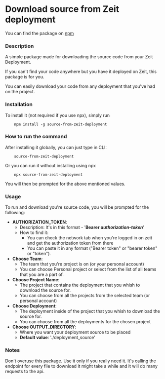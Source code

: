 # Download source from Zeit deployment
You can find the package on [npm](https://www.npmjs.com/package/source-from-zeit-deployment)

### Description

A simple package made for downloading the source code from your Zeit Deployment.

If you can't find your code anywhere but you have it deployed on Zeit,
this package is for you.

You can easily download your code from any deployment that you've had on the project.

### Installation


To install it (not required if you use npx), simply run
```
    npm install -g source-from-zeit-deployment
```

### How to run the command

After installing it globally, you can just type in CLI:
```
    source-from-zeit-deployment
```

Or you can run it without installing using npx
```
    npx source-from-zeit-deployment
```

You will then be prompted for the above mentioned values.

### Usage

To run and download you're source code, you will be prompted for the following:

* __AUTHORIZATION_TOKEN__:
  * Description: It's in this format - '__Bearer _authorization-token___'
  * How to find it:
    * You can check the network tab when you're logged in on zeit and get the authorization token from there
    * You can paste it in any format ("Bearer token" or "bearer token" or "token").
* __Choose Team__:
  * The team that you're project is on (or your personal account)
  * You can choose Personal project or select from the list of all teams that you are a part of.
* __Choose Project Name__:
  * The project that contains the deployment that you whish to download the source for.
  * You can choose from all the projects from the selected team (or personal account)
* __Choose Deployment__:
  * The deployment inside of the project that you whish to download the source for.
  * You can choose from all the deployments for the chosen project
* __Choose OUTPUT_DIRECTORY__:
  * Where you want your deployment source to be placed
  * __Default value__: './deployment_source'


### Notes

Don't overuse this package. Use it only if you really need it. It's calling the endpoint for every file to download it might take a while and it will do many requests to the api.
